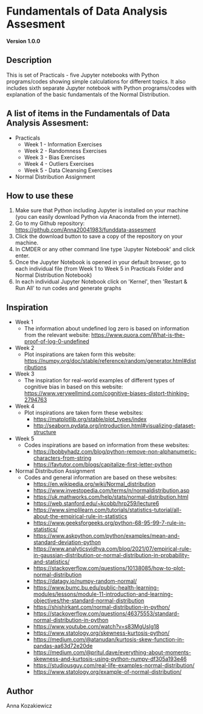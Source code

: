 # Fundamentals of Data Analysis Assesment

**Version 1.0.0**

## Description
This is set of Practicals - five Jupyter notebooks with Python programs/codes showing simple calculations for different topics. 
It also includes sixth separate Jupyter notebook with Python programs/codes with explanation of the basic fundamentals of the Normal Distribution.

## A list of items in the Fundamentals of Data Analysis Assesment:
- Practicals 
    - Week 1 - Information Exercises
    - Week 2 - Randomness Exercises
    - Week 3 - Bias Exercises
    - Week 4 - Outliers Exercises
    - Week 5 - Data Cleansing Exercises
- Normal Distribution Assignment

## How to use these
1. Make sure that Python including Jupyter is installed on your machine (you can easily download Python via Anaconda from the internet).
2. Go to my Github repository: https://github.com/Anna20041983/funddata-assesment
3. Click the download button to save a copy of the repository on your machine.
4. In CMDER or any other command line type 'Jupyter Notebook' and click enter.
5. Once the Jupyter Notebook is opened in your default browser, go to each individual file (from Week 1 to Week 5 in Practicals Folder and Normal Distribution Notebook)
6. In each individual Jupyter Notebook click on 'Kernel', then 'Restart & Run All' to run codes and generate graphs

## Inspiration
- Week 1 
    - The information about undefined log zero is based on information from the relevant website: https://www.quora.com/What-is-the-proof-of-log-0-undefined
- Week 2 
    - Plot inspirations are taken form this website: https://numpy.org/doc/stable/reference/random/generator.html#distributions
- Week 3
    - The inspiration for real-world examples of different types of cognitive bias in based on this website: https://www.verywellmind.com/cognitive-biases-distort-thinking-2794763
- Week 4 
    - Plot inspirations are taken form these websites: 
        - https://matplotlib.org/stable/plot_types/index
        - http://seaborn.pydata.org/introduction.html#visualizing-dataset-structure
- Week 5 
    - Codes inspirations are based on information from these websites: 
        - https://bobbyhadz.com/blog/python-remove-non-alphanumeric-characters-from-string
        - https://favtutor.com/blogs/capitalize-first-letter-python
- Normal Distribution Assignment
    - Codes and general information are based on these websites: 
        - https://en.wikipedia.org/wiki/Normal_distribution
        - https://www.investopedia.com/terms/n/normaldistribution.asp
        - https://uk.mathworks.com/help/stats/normal-distribution.html
        - https://web.stanford.edu/~kcobb/hrp259/lecture6
        - https://www.simplilearn.com/tutorials/statistics-tutorial/all-about-the-empirical-rule-in-statistics
        - https://www.geeksforgeeks.org/python-68-95-99-7-rule-in-statistics/
        - https://www.askpython.com/python/examples/mean-and-standard-deviation-python
        - https://www.analyticsvidhya.com/blog/2021/07/empirical-rule-in-gaussian-distribution-or-normal-distribution-in-probability-and-statistics/
        - https://stackoverflow.com/questions/10138085/how-to-plot-normal-distribution
        - https://datagy.io/numpy-random-normal/
        - https://www.bumc.bu.edu/public-health-learning-modules/lessons/module-11-introduction-and-learning-objectives/the-standard-normal-distribution
        - https://shishirkant.com/normal-distribution-in-python/
        - https://stackoverflow.com/questions/46375553/standard-normal-distribution-in-python
        - https://www.youtube.com/watch?v=s83MgUsIg18
        - https://www.statology.org/skewness-kurtosis-python/
        - https://medium.com/@atanudan/kurtosis-skew-function-in-pandas-aa63d72e20de
        - https://medium.com/@pritul.dave/everything-about-moments-skewness-and-kurtosis-using-python-numpy-df305a193e46
        - https://studiousguy.com/real-life-examples-normal-distribution/
        - https://www.statology.org/example-of-normal-distribution/

## Author

Anna Kozakiewicz